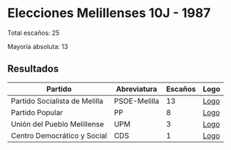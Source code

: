 # Elecciones Melillenses 10J - 1987

Total escaños: 25

Mayoría absoluta: 13

## Resultados

| Partido | Abreviatura | Escaños | Logo |
| - | - | - | - |
| Partido Socialista de Melilla | PSOE-Melilla | 13 | [Logo](https://github.com/playzzz/Pactos/blob/master/Logos/PSOE.jpg?raw=true)
| Partido Popular | PP | 8 | [Logo](https://github.com/playzzz/Pactos/blob/master/Logos/PP.jpg?raw=true)
| Unión del Pueblo Melillense | UPM | 3 | [Logo](https://github.com/playzzz/Pactos/blob/master/Logos/UPM.jpg?raw=true)
| Centro Democrático y Social | CDS | 1 | [Logo](https://github.com/playzzz/Pactos/blob/master/Logos/CDS.jpg?raw=true)
